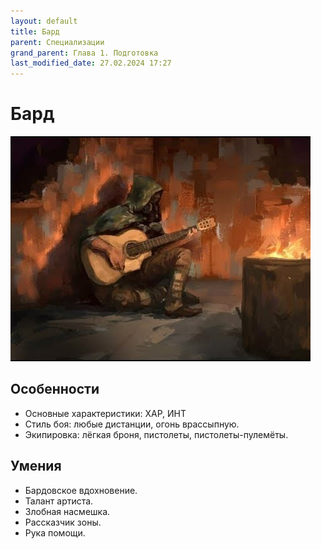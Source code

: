 ```yaml
---
layout: default
title: Бард
parent: Специализации
grand_parent: Глава 1. Подготовка
last_modified_date: 27.02.2024 17:27
---
```


# Бард

![bard.jpg](..%2F..%2Fassets%2Fimages%2Fbard.jpg)

## Особенности

- Основные характеристики: ХАР, ИНТ
- Стиль боя: любые дистанции, огонь врассыпную.
- Экипировка: лёгкая броня, пистолеты, пистолеты-пулемёты.


## Умения

- Бардовское вдохновение.
- Талант артиста.
- Злобная насмешка.
- Рассказчик зоны.
- Рука помощи.